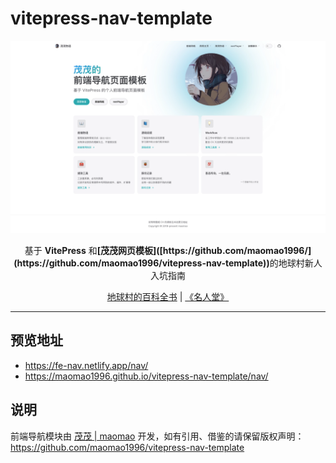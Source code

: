 # vitepress-nav-template

<p align="center">
  <img src="https://raw.githubusercontent.com/maomao1996/picture/main/vitepress-nav-template/home.webp" alt="home" />
</p>
<p align="center"> 基于 <b>VitePress</b> 和<b>[茂茂网页模板]([https://github.com/maomao1996/](https://github.com/maomao1996/vitepress-nav-template))</b>的地球村新人入坑指南 </p>
<p align='center'><a href="http://wiki.earthvillage.top">地球村的百科全书</a> | <a href="https://lezi.earthvillage.top/">《名人堂》</a></p>

---

## 预览地址

- <https://fe-nav.netlify.app/nav/>
- <https://maomao1996.github.io/vitepress-nav-template/nav/>




## 说明

前端导航模块由 [茂茂 | maomao](https://github.com/maomao1996) 开发，如有引用、借鉴的请保留版权声明：<https://github.com/maomao1996/vitepress-nav-template>
